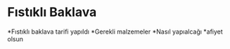 # Fıstıklı Baklava
*Fıstıklı baklava tarifi yapıldı
*Gerekli malzemeler
*Nasıl yapıalcağı
*afiyet olsun